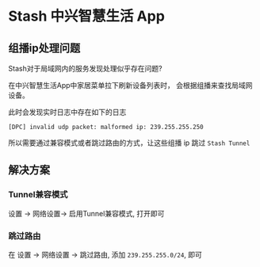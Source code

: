 # Stash 中兴智慧生活 App

## 组播ip处理问题

Stash对于局域网内的服务发现处理似乎存在问题?

在中兴智慧生活App中家居菜单拉下刷新设备列表时， 会根据组播来查找局域网设备。

此时会发现实时日志中存在如下的日志

```
[DPC] invalid udp packet: malformed ip: 239.255.255.250
```

所以需要通过兼容模式或者跳过路由的方式，让这些组播 ip 跳过 `Stash Tunnel`

## 解决方案

### Tunnel兼容模式

设置 -> 网络设置-> 启用Tunnel兼容模式,  打开即可

### 跳过路由

在 设置 -> 网络设置 -> 跳过路由, 添加 `239.255.255.0/24`, 即可
